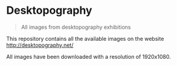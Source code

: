 # Desktopography

> All images from desktopography exhibitions

This repository contains all the available images on the website http://desktopography.net/

All images have been downloaded with a resolution of 1920x1080.
